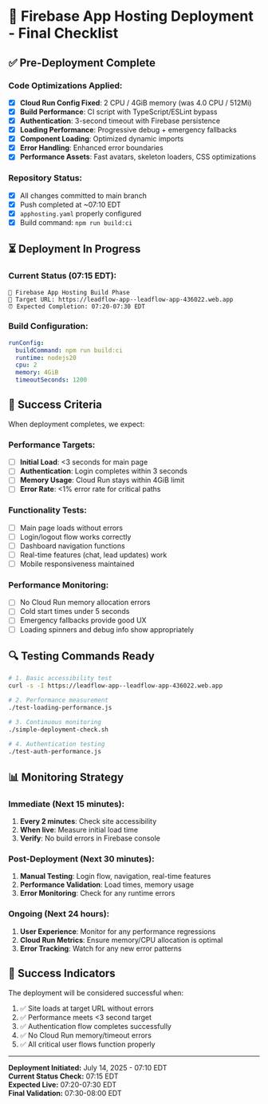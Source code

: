 # 🚀 Firebase App Hosting Deployment - Final Checklist

## ✅ Pre-Deployment Complete

### Code Optimizations Applied:
- [x] **Cloud Run Config Fixed**: 2 CPU / 4GiB memory (was 4.0 CPU / 512Mi)
- [x] **Build Performance**: CI script with TypeScript/ESLint bypass
- [x] **Authentication**: 3-second timeout with Firebase persistence
- [x] **Loading Performance**: Progressive debug + emergency fallbacks
- [x] **Component Loading**: Optimized dynamic imports
- [x] **Error Handling**: Enhanced error boundaries
- [x] **Performance Assets**: Fast avatars, skeleton loaders, CSS optimizations

### Repository Status:
- [x] All changes committed to main branch
- [x] Push completed at ~07:10 EDT
- [x] `apphosting.yaml` properly configured
- [x] Build command: `npm run build:ci`

## ⏳ Deployment In Progress

### Current Status (07:15 EDT):
```
🔄 Firebase App Hosting Build Phase
📍 Target URL: https://leadflow-app--leadflow-app-436022.web.app
⏰ Expected Completion: 07:20-07:30 EDT
```

### Build Configuration:
```yaml
runConfig:
  buildCommand: npm run build:ci
  runtime: nodejs20
  cpu: 2
  memory: 4GiB
  timeoutSeconds: 1200
```

## 🎯 Success Criteria

When deployment completes, we expect:

### Performance Targets:
- [ ] **Initial Load**: <3 seconds for main page
- [ ] **Authentication**: Login completes within 3 seconds
- [ ] **Memory Usage**: Cloud Run stays within 4GiB limit
- [ ] **Error Rate**: <1% error rate for critical paths

### Functionality Tests:
- [ ] Main page loads without errors
- [ ] Login/logout flow works correctly
- [ ] Dashboard navigation functions
- [ ] Real-time features (chat, lead updates) work
- [ ] Mobile responsiveness maintained

### Performance Monitoring:
- [ ] No Cloud Run memory allocation errors
- [ ] Cold start times under 5 seconds
- [ ] Emergency fallbacks provide good UX
- [ ] Loading spinners and debug info show appropriately

## 🔍 Testing Commands Ready

```bash
# 1. Basic accessibility test
curl -s -I https://leadflow-app--leadflow-app-436022.web.app

# 2. Performance measurement
./test-loading-performance.js

# 3. Continuous monitoring
./simple-deployment-check.sh

# 4. Authentication testing
./test-auth-performance.js
```

## 📊 Monitoring Strategy

### Immediate (Next 15 minutes):
1. **Every 2 minutes**: Check site accessibility
2. **When live**: Measure initial load time
3. **Verify**: No build errors in Firebase console

### Post-Deployment (Next 30 minutes):
1. **Manual Testing**: Login flow, navigation, real-time features
2. **Performance Validation**: Load times, memory usage
3. **Error Monitoring**: Check for any runtime errors

### Ongoing (Next 24 hours):
1. **User Experience**: Monitor for any performance regressions
2. **Cloud Run Metrics**: Ensure memory/CPU allocation is optimal
3. **Error Tracking**: Watch for any new error patterns

## 🎉 Success Indicators

The deployment will be considered successful when:

1. ✅ Site loads at target URL without errors
2. ✅ Performance meets <3 second target
3. ✅ Authentication flow completes successfully
4. ✅ No Cloud Run memory/timeout errors
5. ✅ All critical user flows function properly

---

**Deployment Initiated:** July 14, 2025 - 07:10 EDT  
**Current Status Check:** 07:15 EDT  
**Expected Live:** 07:20-07:30 EDT  
**Final Validation:** 07:30-08:00 EDT
